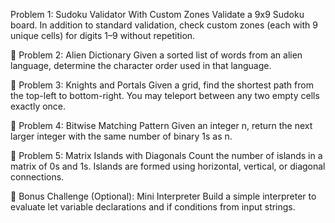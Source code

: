  Problem 1: Sudoku Validator With Custom Zones
Validate a 9x9 Sudoku board. In addition to standard validation, check custom zones (each with 9 unique cells) for digits 1–9 without repetition.

🔸 Problem 2: Alien Dictionary
Given a sorted list of words from an alien language, determine the character order used in that language.

🔸 Problem 3: Knights and Portals
Given a grid, find the shortest path from the top-left to bottom-right. You may teleport between any two empty cells exactly once.

🔸 Problem 4: Bitwise Matching Pattern
Given an integer n, return the next larger integer with the same number of binary 1s as n.

🔸 Problem 5: Matrix Islands with Diagonals
Count the number of islands in a matrix of 0s and 1s. Islands are formed using horizontal, vertical, or diagonal connections.

🔹 Bonus Challenge (Optional): Mini Interpreter
Build a simple interpreter to evaluate let variable declarations and if conditions from input strings.
